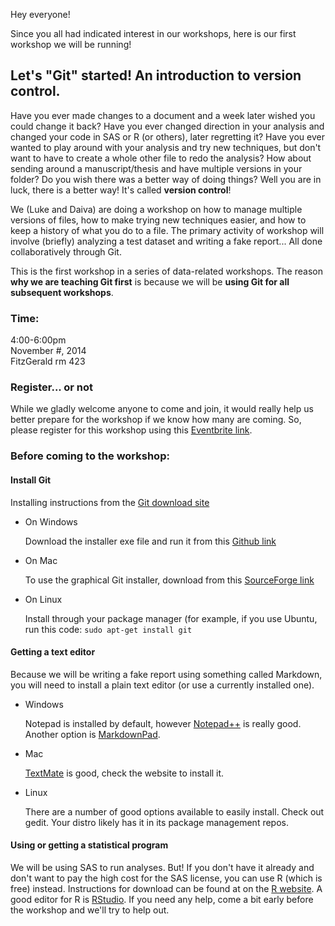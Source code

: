 Hey everyone!

Since you all had indicated interest in our workshops, here is our first workshop we will be running!

## Let's "Git" started! An introduction to version control. ##

Have you ever made changes to a document and a week later wished you could change it back? Have you ever changed direction in your analysis and changed your code in SAS or R (or others), later regretting it?  Have you ever wanted to play around with your analysis and try new techniques, but don't want to have to create a whole other file to redo the analysis? How about sending around a manuscript/thesis and have multiple versions in your folder? Do you wish there was a better way of doing things? Well you are in luck, there is a better way! It's called **version control**!

We (Luke and Daiva) are doing a workshop on how to manage multiple versions of files, how to make trying new techniques easier, and how to keep a history of what you do to a file. The primary activity of workshop will involve (briefly) analyzing a test dataset and writing a fake report... All done collaboratively through Git.

This is the first workshop in a series of data-related workshops.  The reason **why we are teaching Git first** is because we will be **using Git for all subsequent workshops**.

### Time: ###

4:00-6:00pm  
November #, 2014  
FitzGerald rm 423

### Register... or not ###

While we gladly welcome anyone to come and join, it would really help us better prepare for the workshop if we know how many are coming. So, please register for this workshop using this [Eventbrite link]().

### Before coming to the workshop: ###

#### Install Git ####

Installing instructions from the [Git download site](http://git-scm.com/book/en/Getting-Started-Installing-Git)

* On Windows

    Download the installer exe file and run it from this [Github link](http://msysgit.github.io)

* On Mac

    To use the graphical Git installer, download from this [SourceForge link](http://sourceforge.net/projects/git-osx-installer/)

* On Linux

    Install through your package manager (for example, if you use Ubuntu, run this code: ``sudo apt-get install git``

#### Getting a text editor ####

Because we will be writing a fake report using something called Markdown, you will need to install a plain text editor (or use a currently installed one).

* Windows

    Notepad is installed by default, however [Notepad++](http://notepad-plus-plus.org/download/v6.6.9.html) is really good.  Another option is [MarkdownPad](http://markdownpad.com/).

* Mac

    [TextMate](http://macromates.com/download) is good, check the website to install it.

* Linux

    There are a number of good options available to easily install. Check out gedit. Your distro likely has it in its package management repos.

#### Using or getting a statistical program ####

We will be using SAS to run analyses.  But! If you don't have it already and don't want to pay the high cost for the SAS license, you can use R (which is free) instead.  Instructions for download can be found at on the [R website](http://cran.utstat.utoronto.ca/).  A good editor for R is [RStudio](http://www.rstudio.com/products/rstudio/#Desk).  If you need any help, come a bit early before the workshop and we'll try to help out.
